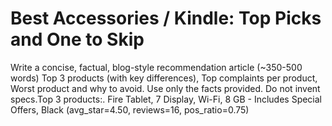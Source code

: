 # Best Accessories  /  Kindle: Top Picks and One to Skip

Write a concise, factual, blog-style recommendation article (~350-500 words) Top 3 products (with key differences), Top complaints per product, Worst product and why to avoid. Use only the facts provided. Do not invent specs.Top 3 products:. Fire Tablet, 7 Display, Wi-Fi, 8 GB - Includes Special Offers, Black (avg_star=4.50, reviews=16, pos_ratio=0.75)
